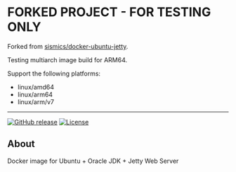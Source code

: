 # FORKED PROJECT - FOR TESTING ONLY
Forked from [sismics/docker-ubuntu-jetty](https://github.com/sismics/docker-ubuntu-jetty).

Testing multiarch image build for ARM64.

Support the following platforms:
- linux/amd64
- linux/arm64
- linux/arm/v7

---

[![GitHub release](https://img.shields.io/github/release/sismics/docker-ubuntu-jetty.svg?style=flat-square)](https://github.com/sismics/docker-backupninja/releases/latest)
[![License](https://img.shields.io/badge/License-Apache%202.0-blue.svg)](https://opensource.org/licenses/Apache-2.0)

## About
Docker image for Ubuntu + Oracle JDK + Jetty Web Server
